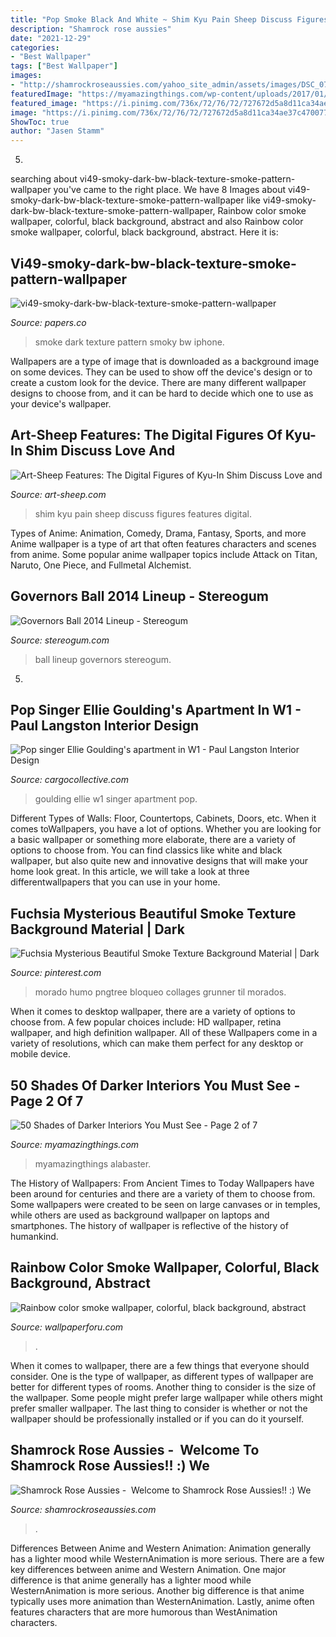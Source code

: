 ```yaml
---
title: "Pop Smoke Black And White ~ Shim Kyu Pain Sheep Discuss Figures Features Digital"
description: "Shamrock rose aussies"
date: "2021-12-29"
categories:
- "Best Wallpaper"
tags: ["Best Wallpaper"]
images:
- "http://shamrockroseaussies.com/yahoo_site_admin/assets/images/DSC_0716.10500500_std.jpg"
featuredImage: "https://myamazingthings.com/wp-content/uploads/2017/01/dark-grey-living-room-furniture-74-stylish-mod.jpg"
featured_image: "https://i.pinimg.com/736x/72/76/72/727672d5a8d11ca34ae37c470077e476.jpg"
image: "https://i.pinimg.com/736x/72/76/72/727672d5a8d11ca34ae37c470077e476.jpg"
ShowToc: true
author: "Jasen Stamm"
---
```



5.

	

		
searching about vi49-smoky-dark-bw-black-texture-smoke-pattern-wallpaper you've came to the right place. We have 8 Images about vi49-smoky-dark-bw-black-texture-smoke-pattern-wallpaper like vi49-smoky-dark-bw-black-texture-smoke-pattern-wallpaper, Rainbow color smoke wallpaper, colorful, black background, abstract and also Rainbow color smoke wallpaper, colorful, black background, abstract. Here it is:
		
    
## Vi49-smoky-dark-bw-black-texture-smoke-pattern-wallpaper

<img loading=lazy src="http://papers.co/wallpaper/papers.co-vi49-smoky-dark-bw-black-texture-smoke-pattern-34-iphone6-plus-wallpaper.jpg" onerror="this.onerror=null;this.src='https://tse1.mm.bing.net/th?id=OIP.7g6JGoIfwziUfmuWHngd4wHaNK&amp;pid=15.1';" alt="vi49-smoky-dark-bw-black-texture-smoke-pattern-wallpaper">

_Source: papers.co_

>smoke dark texture pattern smoky bw iphone. 

	

Wallpapers are a type of image that is downloaded as a background image on some devices. They can be used to show off the device's design or to create a custom look for the device. There are many different wallpaper designs to choose from, and it can be hard to decide which one to use as your device's wallpaper.

    
## Art-Sheep Features: The Digital Figures Of Kyu-In Shim Discuss Love And

<img loading=lazy src="http://art-sheep.com/wp-content/uploads/2015/11/54f42631132235.jpg" onerror="this.onerror=null;this.src='https://tse1.mm.bing.net/th?id=OIP.wD9VVcWGhu0qvDPfefjzGQDUEs&amp;pid=15.1';" alt="Art-Sheep Features: The Digital Figures of Kyu-In Shim Discuss Love and">

_Source: art-sheep.com_

>shim kyu pain sheep discuss figures features digital. 

	

Types of Anime: Animation, Comedy, Drama, Fantasy, Sports, and more
Anime wallpaper is a type of art that often features characters and scenes from anime. Some popular anime wallpaper topics include Attack on Titan, Naruto, One Piece, and Fullmetal Alchemist.

    
## Governors Ball 2014 Lineup - Stereogum

<img loading=lazy src="http://static.stereogum.com/uploads/2014/01/governors-ball-2014-lineup-608x912.jpg" onerror="this.onerror=null;this.src='https://tse3.mm.bing.net/th?id=OIP.Kjy7YaI1b0pTiNyE1YHWwAHaLH&amp;pid=15.1';" alt="Governors Ball 2014 Lineup - Stereogum">

_Source: stereogum.com_

>ball lineup governors stereogum. 

	

5.

    
## Pop Singer Ellie Goulding&#039;s Apartment In W1 - Paul Langston Interior Design

<img loading=lazy src="https://payload.cargocollective.com/1/4/135958/4278706/_MG_8064_905.jpg" onerror="this.onerror=null;this.src='https://tse4.mm.bing.net/th?id=OIP.I-CVOh49AZs6GEWM02a-mwHaLG&amp;pid=15.1';" alt="Pop singer Ellie Goulding&#039;s apartment in W1 - Paul Langston Interior Design">

_Source: cargocollective.com_

>goulding ellie w1 singer apartment pop. 

	

Different Types of Walls: Floor, Countertops, Cabinets, Doors, etc.
When it comes toWallpapers, you have a lot of options. Whether you are looking for a basic wallpaper or something more elaborate, there are a variety of options to choose from. You can find classics like white and black wallpaper, but also quite new and innovative designs that will make your home look great. In this article, we will take a look at three differentwallpapers that you can use in your home.

    
## Fuchsia Mysterious Beautiful Smoke Texture Background Material | Dark

<img loading=lazy src="https://i.pinimg.com/736x/72/76/72/727672d5a8d11ca34ae37c470077e476.jpg" onerror="this.onerror=null;this.src='https://tse1.mm.bing.net/th?id=OIP.2lD-1v4tqYnzhAo9H_XnEAHaJ5&amp;pid=15.1';" alt="Fuchsia Mysterious Beautiful Smoke Texture Background Material | Dark">

_Source: pinterest.com_

>morado humo pngtree bloqueo collages grunner til morados. 

	

When it comes to desktop wallpaper, there are a variety of options to choose from. A few popular choices include: HD wallpaper, retina wallpaper, and high definition wallpaper. All of these Wallpapers come in a variety of resolutions, which can make them perfect for any desktop or mobile device. 

    
## 50 Shades Of Darker Interiors You Must See - Page 2 Of 7

<img loading=lazy src="https://myamazingthings.com/wp-content/uploads/2017/01/dark-grey-living-room-furniture-74-stylish-mod.jpg" onerror="this.onerror=null;this.src='https://tse3.mm.bing.net/th?id=OIP.vgxtJEpIUbti4MLnO0BnqgHaE7&amp;pid=15.1';" alt="50 Shades of Darker Interiors You Must See - Page 2 of 7">

_Source: myamazingthings.com_

>myamazingthings alabaster. 

	

The History of Wallpapers: From Ancient Times to Today
Wallpapers have been around for centuries and there are a variety of them to choose from. Some wallpapers were created to be seen on large canvases or in temples, while others are used as background wallpaper on laptops and smartphones. The history of wallpaper is reflective of the history of humankind.

    
## Rainbow Color Smoke Wallpaper, Colorful, Black Background, Abstract

<img loading=lazy src="https://wallpaperforu.com/wp-content/uploads/2020/09/black-wallpaper-200915142544192048x1152.jpg" onerror="this.onerror=null;this.src='https://tse2.mm.bing.net/th?id=OIP.BF7aQk7h73lxL04705KgFQHaEK&amp;pid=15.1';" alt="Rainbow color smoke wallpaper, colorful, black background, abstract">

_Source: wallpaperforu.com_

>. 

	

When it comes to wallpaper, there are a few things that everyone should consider. One is the type of wallpaper, as different types of wallpaper are better for different types of rooms. Another thing to consider is the size of the wallpaper. Some people might prefer large wallpaper while others might prefer smaller wallpaper. The last thing to consider is whether or not the wallpaper should be professionally installed or if you can do it yourself.

    
## Shamrock Rose Aussies - ﻿﻿﻿ Welcome To Shamrock Rose Aussies!! :) We

<img loading=lazy src="http://shamrockroseaussies.com/yahoo_site_admin/assets/images/DSC_0716.10500500_std.jpg" onerror="this.onerror=null;this.src='https://tse4.mm.bing.net/th?id=OIP.ywHyXSOmdryMRxNFAASMnwHaE-&amp;pid=15.1';" alt="Shamrock Rose Aussies - ﻿﻿﻿ Welcome to Shamrock Rose Aussies!! :) We">

_Source: shamrockroseaussies.com_

>. 

	

Differences Between Anime and Western Animation: Animation generally has a lighter mood while WesternAnimation is more serious.
There are a few key differences between anime and Western Animation. One major difference is that anime generally has a lighter mood while WesternAnimation is more serious. Another big difference is that anime typically uses more animation than WesternAnimation. Lastly, anime often features characters that are more humorous than WestAnimation characters.

